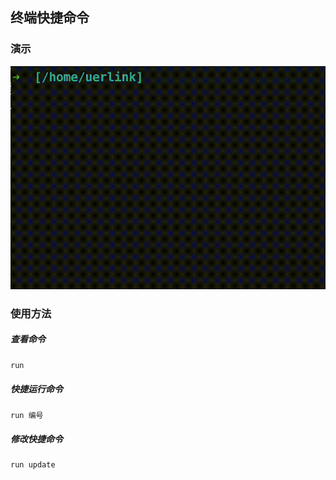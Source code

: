 ## 终端快捷命令


### 演示
![](./run-demo.gif)

### 使用方法
##### 查看命令
```bash
run
```

##### 快捷运行命令
```bash
run 编号 

```

##### 修改快捷命令
```bash
run update
```
